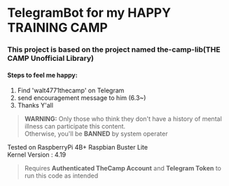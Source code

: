 # TelegramBot for my HAPPY TRAINING CAMP

### This project is based on the project named the-camp-lib(THE CAMP Unofficial Library)

#### Steps to feel me happy:

1. Find 'walt4771thecamp' on Telegram
2. send encouragement message to him (6.3~)
3. Thanks Y'all

> **WARNING:** Only those who think they don't have a history of mental illness can participate this content.<br>
Otherwise, you'll be **BANNED** by system operater

Tested on 
RaspberryPi 4B+
Raspbian Buster Lite<br>
Kernel Version : 4.19

> Requires **Authenticated TheCamp Account** and **Telegram Token** to run this code as intended
